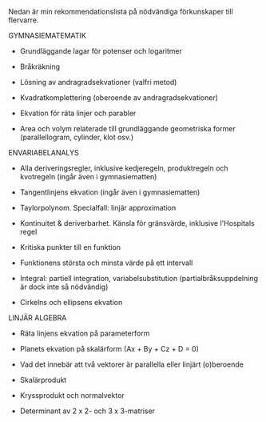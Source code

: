 Nedan är min rekommendationslista på nödvändiga förkunskaper till flervarre.

GYMNASIEMATEMATIK
- Grundläggande lagar för potenser och logaritmer
- Bråkräkning
- Lösning av andragradsekvationer (valfri metod)

- Kvadratkomplettering (oberoende av andragradsekvationer)
- Ekvation för räta linjer och parabler
- Area och volym relaterade till grundläggande geometriska former (parallellogram, cylinder, klot osv.)

ENVARIABELANALYS
- Alla deriveringsregler, inklusive kedjeregeln, produktregeln och kvotregeln (ingår även i gymnasiematten)
- Tangentlinjens ekvation (ingår även i gymnasiematten)
- Taylorpolynom. Specialfall: linjär approximation

- Kontinuitet & deriverbarhet. Känsla för gränsvärde, inklusive l'Hospitals regel
- Kritiska punkter till en funktion
- Funktionens största och minsta värde på ett intervall 

- Integral: partiell integration, variabelsubstitution (partialbråksuppdelning är dock inte så nödvändig)
- Cirkelns och ellipsens ekvation

LINJÄR ALGEBRA
- Räta linjens ekvation på parameterform
- Planets ekvation på skalärform (Ax + By + Cz + D = 0)
- Vad det innebär att två vektorer är parallella eller linjärt (o)beroende

- Skalärprodukt
- Kryssprodukt och normalvektor
- Determinant av 2 x 2- och 3 x 3-matriser